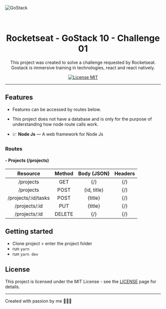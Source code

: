 










<img alt="GoStack" src="https://storage.googleapis.com/golden-wind/bootcamp-gostack/header-desafios.png" />

<h1 align="center">
<br>
Rocketseat - GoStack 10 - Challenge 01
</h1>

<p align="center">
This project was created to solve a challenge requested by Rocketseat. 
Gostack is immersive training in technologies, react and react natively.</p>

<p align="center">
  <a href="https://opensource.org/licenses/MIT">
    <img src="https://img.shields.io/badge/License-MIT-blue.svg" alt="License MIT">
  </a>
</p>

<hr />

## Features

- Features can be accessed by routes below.

- This project does not have a database and is only for the purpose of understanding how node route calls work.

- 💹 **Node Js** — A web framework for Node Js

### **Routes**

  #### - Projects (/projects)
  
  | Resource | Method | Body (JSON) | Headers |
| :---:      | :---:  |    :---:      |    :---: |
| /projects    | GET   | {/} | {/} |
| /projects    | POST    | {id, title} | {/} |
| /projects/:id/tasks    | POST    | {title} | {/} |
| /projects/:id    | PUT    | {title} | {/} |
| /projects/:id    | DELETE    | {/} | {/} |

## Getting started

- Clone project > enter the project folder
- run `yarn`
- run `yarn dev`

## License

This project is licensed under the MIT License - see the [LICENSE](https://opensource.org/licenses/MIT) page for details.

---

Created with passion by me 👨🏻‍💻
